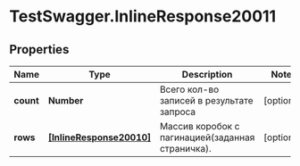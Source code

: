 # TestSwagger.InlineResponse20011

## Properties

Name | Type | Description | Notes
------------ | ------------- | ------------- | -------------
**count** | **Number** | Всего кол-во записей в результате запроса | [optional] 
**rows** | [**[InlineResponse20010]**](InlineResponse20010.md) | Массив коробок c пагинацией(заданная страничка). | [optional] 



